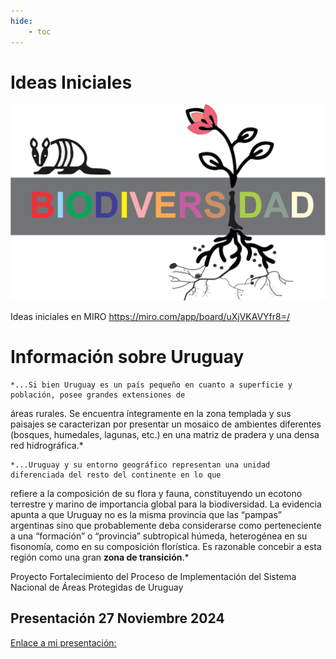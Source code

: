 ```yaml
---
hide:
    - toc
---
```


# Ideas Iniciales

![](../images/ProyectoIntegrador/biodiversidad.svg)

Ideas iniciales en MIRO 
https://miro.com/app/board/uXjVKAVYfr8=/ 

# Información sobre Uruguay

    *...Si bien Uruguay es un país pequeño en cuanto a superficie y población, posee grandes extensiones de 
áreas rurales. Se encuentra íntegramente en la zona templada y sus paisajes se caracterizan por presentar 
un mosaico de ambientes diferentes (bosques, humedales, lagunas, etc.) en una matriz de pradera y una 
densa red hidrográfica.*

    *...Uruguay y su entorno geográfico representan una unidad diferenciada del resto del continente en lo que 
refiere a la composición de su flora y fauna, constituyendo un ecotono terrestre y marino de importancia 
global para la biodiversidad. La evidencia apunta a que Uruguay no es la misma provincia que las “pampas” 
argentinas sino que probablemente deba considerarse como perteneciente a una “formación” o 
“provincia” subtropical húmeda, heterogénea en su fisonomía, como en su composición florística. Es 
razonable concebir a esta región como una gran **zona de transición**.*  

Proyecto Fortalecimiento del Proceso de Implementación del Sistema Nacional de Áreas Protegidas de Uruguay 

## **Presentación 27 Noviembre 2024**

[Enlace a mi presentación:](https://docs.google.com/presentation/d/1PSvSOZfJQ5Ut-72sCIYmQvXgEmUQrWkcyO-5pVy9E1E/edit?usp=sharing)
